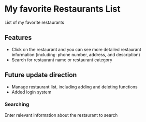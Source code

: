 # My favorite Restaurants List

List of my favorite restaurants

## Features

- Click on the restaurant and you can see more detailed restaurant information (including: phone number, address, and description)
- Search for restaurant name or restaurant category

## Future update direction

- Manage restaurant list, including adding and deleting functions
- Added login system

### Searching

Enter relevant information about the restaurant to search